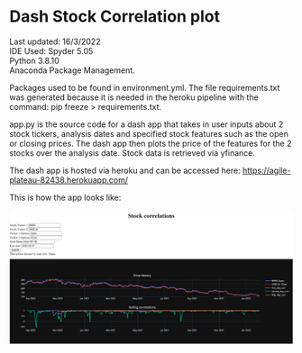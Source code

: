 # Dash Stock Correlation plot
Last updated: 16/3/2022\
IDE Used: Spyder 5.05\
Python 3.8.10\
Anaconda Package Management.  

Packages used to be found in environment.yml. The file requirements.txt was generated because it is needed in the heroku pipeline with the command: pip freeze > requirements.txt.  

app.py is the source code for a dash app that takes in user inputs about 2 stock tickers, analysis dates and specified stock features such as the open or closing prices. The dash app then plots the price of the features for the 2 stocks over the analysis date. Stock data is retrieved via yfinance.  
 
The dash app is hosted via heroku and can be accessed here: https://agile-plateau-82438.herokuapp.com/  

This is how the app looks like:  

![alt text](https://github.com/ANDREWNGT/dash_StockCorr/blob/master/images/app_display.png?raw=true)

